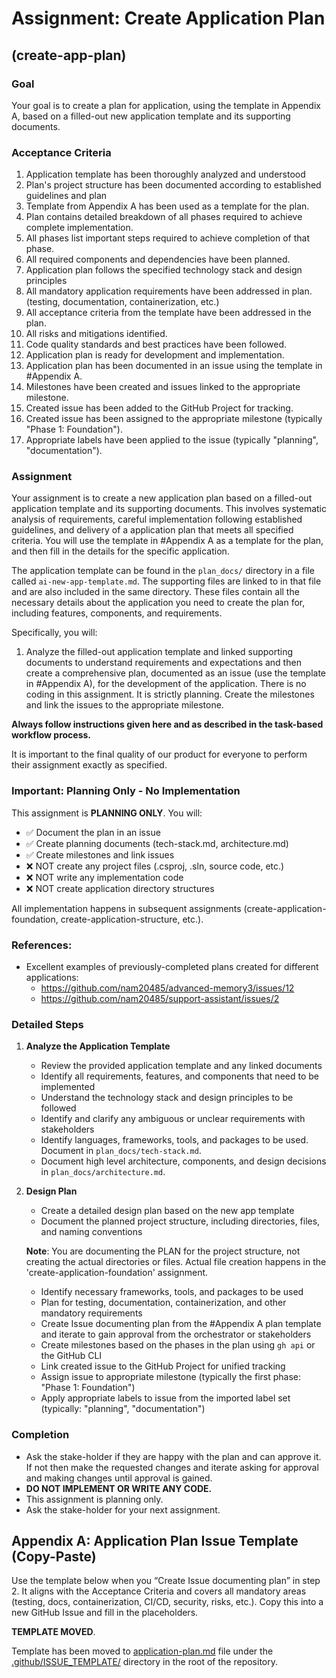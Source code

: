 # Assignment: Create Application Plan

## (create-app-plan)

### Goal

Your goal is to create a plan for application, using the template in Appendix A, based on a filled-out new application template and its supporting documents.

### Acceptance Criteria

1. Application template has been thoroughly analyzed and understood
2. Plan's project structure has been documented according to established guidelines and plan
3. Template from Appendix A has been used as a template for the plan.
4. Plan contains detailed breakdown of all phases required to achieve complete implementation.
5. All phases list important steps required to achieve completion of that phase.
6. All required components and dependencies have been planned.
7. Application plan follows the specified technology stack and design principles
8. All mandatory application requirements have been addressed in plan. (testing, documentation, containerization, etc.)
9. All acceptance criteria from the template have been addressed in the plan.
10. All risks and mitigations identified.
11. Code quality standards and best practices have been followed.
12. Application plan is ready for development and implementation.
13. Application plan has been documented in an issue using the template in #Appendix A.
14. Milestones have been created and issues linked to the appropriate milestone.
15. Created issue has been added to the GitHub Project for tracking.
16. Created issue has been assigned to the appropriate milestone (typically "Phase 1: Foundation").
17. Appropriate labels have been applied to the issue (typically "planning", "documentation").

### Assignment

Your assignment is to create a new application plan based on a filled-out application template and its supporting documents. This involves systematic analysis of requirements, careful implementation following established guidelines, and delivery of a application plan that meets all specified criteria. You will use the template in #Appendix A as a template for the plan, and then fill in the details for the specific application.

The application template can be found in the `plan_docs/` directory in a file called `ai-new-app-template.md`. The supporting files are linked to in that file and are also included in the same directory. These files contain all the necessary details about the application you need to create the plan for, including features, components, and requirements.

Specifically, you will:

1. Analyze the filled-out application template and linked supporting documents to understand requirements and expectations and then create a comprehensive plan, documented as an issue (use the template in #Appendix A), for the development of the application. There is no coding in this assignment. It is strictly planning. Create the milestones and link the issues to the appropriate milestone.

**Always follow instructions given here and as described in the task-based workflow process.**

It is important to the final quality of our product for everyone to perform their assignment exactly as specified.

### Important: Planning Only - No Implementation

This assignment is **PLANNING ONLY**. You will:
- ✅ Document the plan in an issue
- ✅ Create planning documents (tech-stack.md, architecture.md)
- ✅ Create milestones and link issues
- ❌ NOT create any project files (.csproj, .sln, source code, etc.)
- ❌ NOT write any implementation code
- ❌ NOT create application directory structures

All implementation happens in subsequent assignments (create-application-foundation, create-application-structure, etc.).

### References:

* Excellent examples of previously-completed plans created for different applications: 
    * https://github.com/nam20485/advanced-memory3/issues/12
    * https://github.com/nam20485/support-assistant/issues/2

### Detailed Steps

1. **Analyze the Application Template**
   - Review the provided application template and any linked documents
   - Identify all requirements, features, and components that need to be implemented
   - Understand the technology stack and design principles to be followed
   - Identify and clarify any ambiguous or unclear requirements with stakeholders
   - Identify languages, frameworks, tools, and packages to be used. Document in `plan_docs/tech-stack.md`.
   - Document high level architecture, components, and design decisions in `plan_docs/architecture.md`.

2. **Design Plan**
   - Create a detailed design plan based on the new app template
   - Document the planned project structure, including directories, files, and naming conventions
   
   **Note**: You are documenting the PLAN for the project structure, not creating the actual directories or files. Actual file creation happens in the 'create-application-foundation' assignment.
   - Identify necessary frameworks, tools, and packages to be used
   - Plan for testing, documentation, containerization, and other mandatory requirements
   - Create Issue documenting plan from the #Appendix A plan template and iterate to gain approval from the orchestrator or stakeholders
   - Create milestones based on the phases in the plan using `gh api` or the GitHub CLI
   - Link created issue to the GitHub Project for unified tracking
   - Assign issue to appropriate milestone (typically the first phase: "Phase 1: Foundation")
   - Apply appropriate labels to issue from the imported label set (typically: "planning", "documentation")



### Completion

- Ask the stake-holder if they are happy with the plan and can approve it. If not then make the requested changes and iterate asking for approval and making changes until approval is gained.
- **DO NOT IMPLEMENT OR WRITE ANY CODE.** 
- This assignment is planning only.
- Ask the stake-holder for your next assignment.

## Appendix A: Application Plan Issue Template (Copy-Paste)

Use the template below when you “Create Issue documenting plan” in step 2. It aligns with the Acceptance Criteria and covers all mandatory areas (testing, docs, containerization, CI/CD, security, risks, etc.). Copy this into a new GitHub Issue and fill in the placeholders.

**TEMPLATE MOVED**.

Template has been moved to [application-plan.md](/.github/ISSUE_TEMPLATE/application-plan.md) file under the [.github/ISSUE_TEMPLATE/](/.github/ISSUE_TEMPLATE/) directory in the root of the repository.


